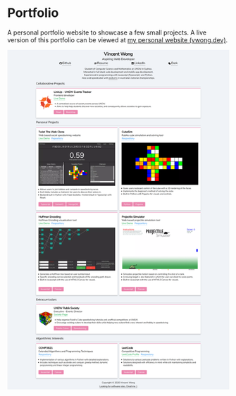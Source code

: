 # Portfolio
A personal portfolio website to showcase a few small projects. A live version of this portfolio can be viewed at [my personal website (vwong.dev)](https://vwong.dev).

![Image of website](https://github.com/V-Wong/Portfolio/blob/master/cover.png?raw=true)
